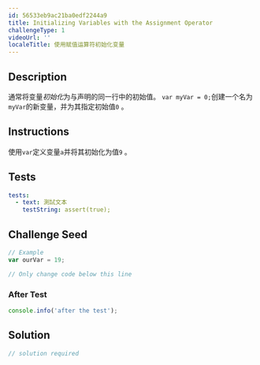 ```yaml
---
id: 56533eb9ac21ba0edf2244a9
title: Initializing Variables with the Assignment Operator
challengeType: 1
videoUrl: ''
localeTitle: 使用赋值运算符初始化变量
---
```


## Description
<section id="description">通常将变量<dfn>初始化</dfn>为与声明的同一行中的初始值。 <code>var myVar = 0;</code>创建一个名为<code>myVar</code>的新变量，并为其指定初始值<code>0</code> 。 </section>

## Instructions
<section id="instructions">使用<code>var</code>定义变量<code>a</code>并将其初始化为值<code>9</code> 。 </section>

## Tests
<section id='tests'>

```yml
tests:
  - text: 測試文本
    testString: assert(true);

```

</section>

## Challenge Seed
<section id='challengeSeed'>

<div id='js-seed'>

```js
// Example
var ourVar = 19;

// Only change code below this line

```

</div>


### After Test
<div id='js-teardown'>

```js
console.info('after the test');
```

</div>

</section>

## Solution
<section id='solution'>

```js
// solution required
```
</section>
